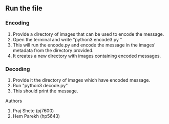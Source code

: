 ## Run the file

### Encoding

1. Provide a directory of images that can be used to encode the message.
2. Open the terminal and write "python3 encode3.py  <secret message>"
3. This will run the encode.py and encode the message in the images' metadata from the directory provided.
4. It creates a new directory with images containing encoded messages.

### Decoding

1. Provide it the directory of images which have encoded message.
2. Run "python3 decode.py"
3. This should print the message.



Authors
1. Praj Shete (pj7600)
2. Hem Parekh (hp5643)
